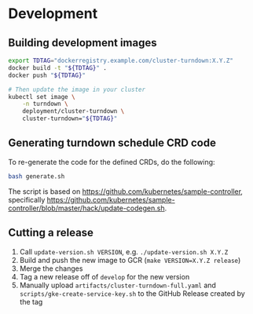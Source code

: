 # Development

## Building development images

```sh
export TDTAG="dockerregistry.example.com/cluster-turndown:X.Y.Z"
docker build -t "${TDTAG}" .
docker push "${TDTAG}"

# Then update the image in your cluster
kubectl set image \
    -n turndown \
    deployment/cluster-turndown \
    cluster-turndown="${TDTAG}"
```

## Generating turndown schedule CRD code

To re-generate the code for the defined CRDs, do the following:
```sh
bash generate.sh
```

The script is based on https://github.com/kubernetes/sample-controller, specifically https://github.com/kubernetes/sample-controller/blob/master/hack/update-codegen.sh.

## Cutting a release

1. Call `update-version.sh VERSION`, e.g. `./update-version.sh X.Y.Z`
2. Build and push the new image to GCR (`make VERSION=X.Y.Z release`)
3. Merge the changes
4. Tag a new release off of `develop` for the new version
5. Manually upload `artifacts/cluster-turndown-full.yaml` and `scripts/gke-create-service-key.sh` to the GitHub Release created by the tag
